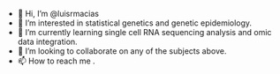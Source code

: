 - 👋 Hi, I’m @luisrmacias
- 👀 I’m interested in statistical genetics and genetic epidemiology.
- 🌱 I’m currently learning single cell RNA sequencing analysis and omic data integration.
- 💞️ I’m looking to collaborate on any of the subjects above.
- 📫 How to reach me .

<!---
luisrmacias/luisrmacias is a ✨ special ✨ repository because its `README.md` (this file) appears on your GitHub profile.
You can click the Preview link to take a look at your changes.
--->
